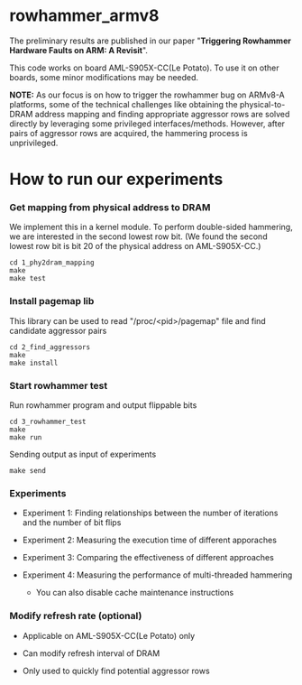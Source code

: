 # rowhammer_armv8

The preliminary results are published in our paper "**Triggering Rowhammer Hardware Faults on ARM: A Revisit**".

This code works on board AML-S905X-CC(Le Potato). 
To use it on other boards, some minor modifications may be needed. 

**NOTE:**
As our focus is on how to trigger the rowhammer bug on ARMv8-A platforms, some of the technical challenges like obtaining the physical-to-DRAM address mapping and finding appropriate aggressor rows are solved directly by leveraging some privileged interfaces/methods. 
However, after pairs of aggressor rows are acquired, the hammering process is unprivileged.

# How to run our experiments
### Get mapping from physical address to DRAM

We implement this in a kernel module. 
To perform double-sided hammering, we are interested in the second lowest row bit.
(We found the second lowest row bit is bit 20 of the physical address on AML-S905X-CC.)

```
cd 1_phy2dram_mapping 
make  
make test  
```


### Install pagemap lib

This library can be used to read "/proc/\<pid\>/pagemap" file and find candidate aggressor pairs

```
cd 2_find_aggressors  
make  
make install  
```

### Start rowhammer test

Run rowhammer program and output flippable bits

```
cd 3_rowhammer_test  
make  
make run  
```

Sending output as input of experiments

```
make send
```

### Experiments

  * Experiment 1: Finding relationships between the number of iterations and the number of bit flips

  * Experiment 2: Measuring the execution time of different apporaches

  * Experiment 3: Comparing the effectiveness of different approaches

  * Experiment 4: Measuring the performance of multi-threaded hammering
    - You can also disable cache maintenance instructions

### Modify refresh rate (optional)

  * Applicable on AML-S905X-CC(Le Potato) only

  * Can modify refresh interval of DRAM

  * Only used to quickly find potential aggressor rows
